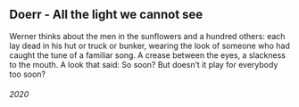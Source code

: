 ## Doerr - All the light we cannot see

Werner thinks about the men in the sunflowers and a hundred others: each lay dead in his hut or truck or bunker, wearing the look of someone who had caught the tune of a familiar song.
A crease between the eyes, a slackness to the mouth.
A look that said: So soon? But doesn’t it play for everybody too soon?


###### 2020